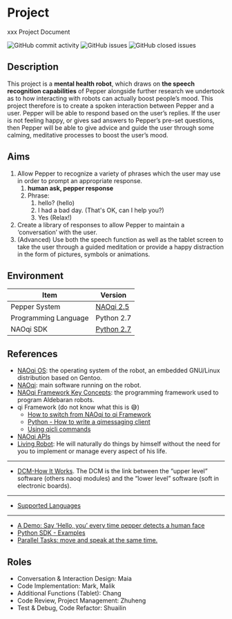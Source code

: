 # Project

xxx Project Document

![GitHub commit activity](https://img.shields.io/github/commit-activity/m/RTCS-Team25/Project?style=for-the-badge) ![GitHub issues](https://img.shields.io/github/issues-raw/RTCS-Team25/Project?style=for-the-badge) ![GitHub closed issues](https://img.shields.io/github/issues-closed-raw/RTCS-Team25/Project?color=red&style=for-the-badge)

## Description

This project is a **mental health robot**, which draws on **the speech recognition capabilities** of Pepper alongside further research we undertook as to how interacting with robots can actually boost people’s mood. This project therefore is to create a spoken interaction between Pepper and a user. Pepper will be able to respond based on the user’s replies. If the user is not feeling happy, or gives sad answers to Pepper’s pre-set questions, then Pepper will be able to give advice and guide the user through some calming, meditative processes to boost the user’s mood.

## Aims

1. Allow Pepper to recognize a variety of phrases which the user may use in order to prompt an appropriate response.
   1. **human ask, pepper response**
   2. Phrase:
      1. hello? (hello)
      2. I had a bad day. (That's OK, can I help you?)
      3. Yes (Relax!)
2. Create a library of responses to allow Pepper to maintain a ‘conversation’ with the user.
3. (Advanced) Use both the speech function as well as the tablet screen to take the user through a guided meditation or provide a happy distraction in the form of pictures, symbols or animations.

## Environment

| Item          | Version                                                      |
| ------------- | ------------------------------------------------------------ |
| Pepper System | [NAOqi 2.5](https://developer.softbankrobotics.com/pepper-naoqi-25/naoqi-developer-guide/getting-started) |
| Programming Language      | Python 2.7                                                   |
| NAOqi SDK     | [Python 2.7](https://developer.softbankrobotics.com/pepper-naoqi-25-downloads-linux) |

## References

- [NAOqi OS](https://developer.softbankrobotics.com/pepper-naoqi-25/naoqi-developer-guide/other-tutorials/working-naoqi/naoqi-os): the operating system of the robot, an embedded GNU/Linux distribution based on Gentoo.
- [NAOqi](https://developer.softbankrobotics.com/pepper-naoqi-25/naoqi-developer-guide/other-tutorials/working-naoqi/naoqi): main software running on the robot.
- [NAOqi Framework Key Concepts](https://developer.softbankrobotics.com/pepper-naoqi-25/naoqi-developer-guide/former-naoqi-framework/key-concepts): the programming framework used to program Aldebaran robots.
- qi Framework (do not know what this is 😅)
  - [How to switch from NAOqi to qi Framework](https://developer.softbankrobotics.com/pepper-naoqi-25/naoqi-developer-guide/qi-framework/hands-guide/how-switch-naoqi-qi-framework)
  - [Python - How to write a qimessaging client](https://developer.softbankrobotics.com/pepper-naoqi-25/naoqi-developer-guide/qi-framework/hands-guide/python-how-write-qimessaging-client)
  - [Using qicli commands](https://developer.softbankrobotics.com/pepper-naoqi-25/naoqi-developer-guide/qi-framework/hands-guide/using-qicli-commands)
- [NAOqi APIs](https://developer.softbankrobotics.com/pepper-naoqi-25/naoqi-developer-guide/naoqi-apis)
- [Living Robot](https://developer.softbankrobotics.com/pepper-naoqi-25/naoqi-developer-guide/programming-living-robot): He will naturally do things by himself without the need for you to implement or manage every aspect of his life.

---

- [DCM-How It Works](https://developer.softbankrobotics.com/pepper-naoqi-25/naoqi-developer-guide/naoqi-apis/dcm#-how-it-works--sbr-fake-anchor). The DCM is the link between the “upper level” software (others naoqi modules) and the “lower level” software (soft in electronic boards).

---

- [Supported Languages](https://developer.softbankrobotics.com/pepper-naoqi-25/pepper-documentation/pepper-developer-guide/supported-languages)

---

- [A Demo: Say ‘Hello, you’ every time pepper detects a human face](https://developer.softbankrobotics.com/pepper-naoqi-25/naoqi-developer-guide/other-tutorials/python-sdk-tutorials/reacting-events#python-reacting-to-events)
- [Python SDK - Examples](https://developer.softbankrobotics.com/pepper-naoqi-25/naoqi-developer-guide/other-tutorials/python-sdk-tutorials/python-sdk-examples)
- [Parallel Tasks: move and speak at the same time.](https://developer.softbankrobotics.com/pepper-naoqi-25/naoqi-developer-guide/other-tutorials/python-sdk-tutorials/parallel-tasks-making#-making-nao-move-and-speak-at-the-same-time--sbr-fake-anchor)

## Roles

- Conversation & Interaction Design: Maia
- Code Implementation: Mark, Malik
- Additional Functions (Tablet): Chang
- Code Review, Project Management: Zhuheng
- Test & Debug, Code Refactor: Shuailin